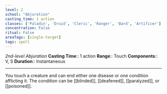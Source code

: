 ```yaml
---
level: 2
school: "Abjuration"
casting_time: 1 action
classes: ['Paladin', 'Druid', 'Cleric', 'Ranger', 'Bard', 'Artificer']
concentration: False
ritual: False
areaTags: [single-target]
tags: spell
---
```


_2nd-level Abjuration_
**Casting Time**:: 1 action
**Range**:: Touch
**Components**:: V, S
**Duration**:: Instantaneous

---

You touch a creature and can end either one disease or one condition afflicting it. The condition can be [[blinded]], [[deafened]], [[paralyzed]], or [[poisoned]].



